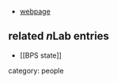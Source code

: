 

* [webpage](https://www.dur.ac.uk/mathematical.sciences/people/profile/?id=1630)

## related $n$Lab entries

* [[BPS state]]

category: people
